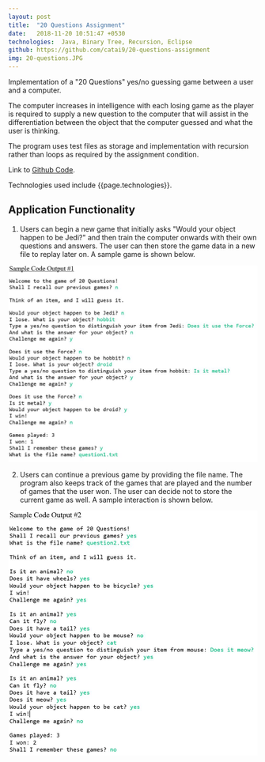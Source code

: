 ```yaml
---
layout: post
title:  "20 Questions Assignment"
date:   2018-11-20 10:51:47 +0530
technologies:  Java, Binary Tree, Recursion, Eclipse
github: https://github.com/catai9/20-questions-assignment
img: 20-questions.JPG
--- 
```


Implementation of a "20 Questions" yes/no guessing game between a user and a computer.

The computer increases in intelligence with each losing game as the player is required to supply a new question to the computer that will assist in the differentiation between the object that the computer guessed and what the user is thinking.

The program uses test files as storage and implementation with recursion rather than loops as required by the assignment condition. 

Link to [Github Code]({{page.github}}).

Technologies used include {{page.technologies}}. 

## Application Functionality
1. Users can begin a new game that initially asks "Would your object happen to be Jedi?" and then train the computer onwards with their own questions and answers. The user can then store the game data in a new file to replay later on. A sample game is shown below.

<p float="center">
  <img src="../images/20-questions/new-game.JPG"/>
</p>

2. Users can continue a previous game by providing the file name. The program also keeps track of the games that are played and the number of games that the user won. The user can decide not to store the current game as well. A sample interaction is shown below. 

<p float="center">
  <img src="../images/20-questions/recall-old-game.JPG"/>
</p>